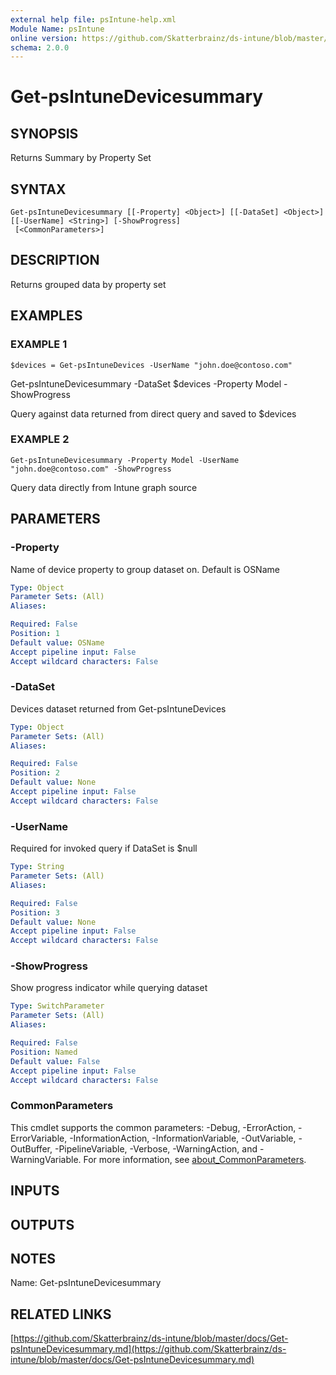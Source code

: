 ```yaml
---
external help file: psIntune-help.xml
Module Name: psIntune
online version: https://github.com/Skatterbrainz/ds-intune/blob/master/docs/Get-psIntuneDevicesummary.md
schema: 2.0.0
---
```


# Get-psIntuneDevicesummary

## SYNOPSIS
Returns Summary by Property Set

## SYNTAX

```
Get-psIntuneDevicesummary [[-Property] <Object>] [[-DataSet] <Object>] [[-UserName] <String>] [-ShowProgress]
 [<CommonParameters>]
```

## DESCRIPTION
Returns grouped data by property set

## EXAMPLES

### EXAMPLE 1
```
$devices = Get-psIntuneDevices -UserName "john.doe@contoso.com"
```

Get-psIntuneDevicesummary -DataSet $devices -Property Model -ShowProgress

Query against data returned from direct query and saved to $devices

### EXAMPLE 2
```
Get-psIntuneDevicesummary -Property Model -UserName "john.doe@contoso.com" -ShowProgress
```

Query data directly from Intune graph source

## PARAMETERS

### -Property
Name of device property to group dataset on.
Default is OSName

```yaml
Type: Object
Parameter Sets: (All)
Aliases:

Required: False
Position: 1
Default value: OSName
Accept pipeline input: False
Accept wildcard characters: False
```

### -DataSet
Devices dataset returned from Get-psIntuneDevices

```yaml
Type: Object
Parameter Sets: (All)
Aliases:

Required: False
Position: 2
Default value: None
Accept pipeline input: False
Accept wildcard characters: False
```

### -UserName
Required for invoked query if DataSet is $null

```yaml
Type: String
Parameter Sets: (All)
Aliases:

Required: False
Position: 3
Default value: None
Accept pipeline input: False
Accept wildcard characters: False
```

### -ShowProgress
Show progress indicator while querying dataset

```yaml
Type: SwitchParameter
Parameter Sets: (All)
Aliases:

Required: False
Position: Named
Default value: False
Accept pipeline input: False
Accept wildcard characters: False
```

### CommonParameters
This cmdlet supports the common parameters: -Debug, -ErrorAction, -ErrorVariable, -InformationAction, -InformationVariable, -OutVariable, -OutBuffer, -PipelineVariable, -Verbose, -WarningAction, and -WarningVariable. For more information, see [about_CommonParameters](http://go.microsoft.com/fwlink/?LinkID=113216).

## INPUTS

## OUTPUTS

## NOTES
Name: Get-psIntuneDevicesummary

## RELATED LINKS

[https://github.com/Skatterbrainz/ds-intune/blob/master/docs/Get-psIntuneDevicesummary.md](https://github.com/Skatterbrainz/ds-intune/blob/master/docs/Get-psIntuneDevicesummary.md)

